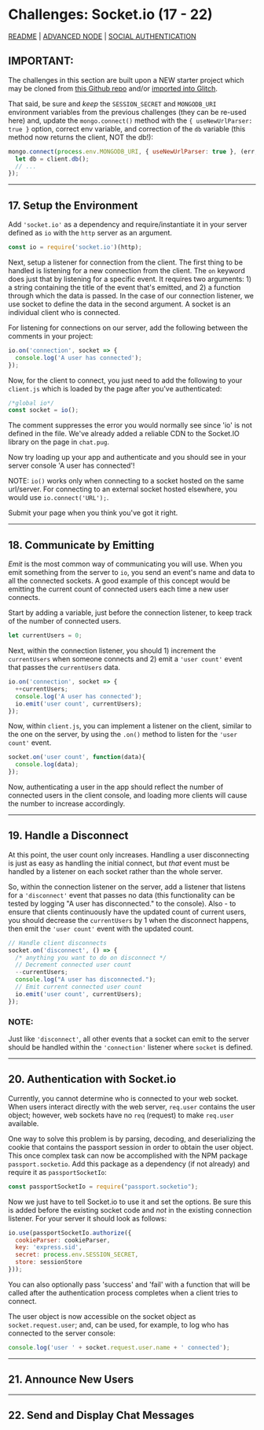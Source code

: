 # Challenges: Socket&#46;io  (17 - 22)  

[README](../README.md)  | [ADVANCED NODE](./ADVANCEDNODE.md)  | [SOCIAL AUTHENTICATION](./SOCIALAUTH.md)  

## IMPORTANT:
The challenges in this section are built upon a NEW starter project which may be cloned from [this Github repo](https://github.com/freeCodeCamp/boilerplate-socketio/) and/or [imported into Glitch](https://glitch.com/#!/import/github/freeCodeCamp/boilerplate-socketio/). 

That said, be sure and *keep* the `SESSION_SECRET` and `MONGODB_URI` environment variables from the previous challenges (they can be re-used here) and, update the `mongo.connect()` method with the `{ useNewUrlParser: true }` option, correct env variable, and correction of the `db` variable (this method now returns the client, NOT the db!):  
```js
mongo.connect(process.env.MONGODB_URI, { useNewUrlParser: true }, (err, client) => {
  let db = client.db();
  // ...
});
```
---
## 17. Setup the Environment  
Add `'socket.io'` as a dependency and require/instantiate it in your server defined as `io` with the `http` server as an argument.  
```js
const io = require('socket.io')(http);
```
Next, setup a listener for connection from the client. 
The first thing to be handled is listening for a new connection from the client. The `on` keyword does just that by listening for a specific event. It requires two arguments: 1) a string containing the title of the event that's emitted, and 2) a function through which the data is passed. In the case of our connection listener, we use socket to define the data in the second argument. A socket is an individual client who is connected.

For listening for connections on our server, add the following between the comments in your project:
```js
io.on('connection', socket => {
  console.log('A user has connected');
});
```
Now, for the client to connect, you just need to add the following to your `client.js` which is loaded by the page after you've authenticated:  
```js
/*global io*/
const socket = io();
```
The comment suppresses the error you would normally see since 'io' is not defined in the file. We've already added a reliable CDN to the Socket.IO library on the page in `chat.pug`.

Now try loading up your app and authenticate and you should see in your server console 'A user has connected'!

NOTE: `io()` works only when connecting to a socket hosted on the same url/server. For connecting to an external socket hosted elsewhere, you would use `io.connect('URL');`.

Submit your page when you think you've got it right. 

---
## 18. Communicate by Emitting  
*Emit* is the most common way of communicating you will use. When you emit something from the server to `io`, you send an event's name and data to all the connected sockets. A good example of this concept would be emitting the current count of connected users each time a new user connects.

Start by adding a variable, just before the connection listener, to keep track of the number of connected users.  
```js
let currentUsers = 0;
```

Next, within the connection listener, you should 1) increment the `currentUsers` when someone connects and 2) emit a `'user count'` event that passes the `currentUsers` data.  
```js
io.on('connection', socket => {
  ++currentUsers;
  console.log('A user has connected');
  io.emit('user count', currentUsers);
});
```

Now, within `client.js`, you can implement a listener on the client, similar to the one on the server, by using the `.on()` method to listen for the `'user count'` event.

```js
socket.on('user count', function(data){
  console.log(data);
});
```
Now, authenticating a user in the app should reflect the number of connected users in the client console, and loading more clients will cause the number to increase accordingly.  

---
## 19. Handle a Disconnect  
At this point, the user count only increases. Handling a user disconnecting is just as easy as handling the initial connect, but *that* event must be handled by a listener on each socket rather than the whole server.  

So, within the connection listener on the server, add a listener that listens for a `'disconnect'` event that passes no data (this functionality can be tested by logging "A user has disconnected." to the console).  Also - to ensure that clients continuously have the updated count of current users, you should decrease the `currentUsers` by 1 when the disconnect happens, then emit the `'user count'` event with the updated count.  
```js
// Handle client disconnects
socket.on('disconnect', () => { 
  /* anything you want to do on disconnect */
  // Decrement connected user count
  --currentUsers;
  console.log("A user has disconnected.");
  // Emit current connected user count
  io.emit('user count', currentUsers);
});
```

### NOTE: 
Just like `'disconnect'`, all other events that a socket can emit to the server should be handled within the `'connection'` listener where `socket` is defined.

---
## 20. Authentication with Socket&#46;io  
Currently, you cannot determine who is connected to your web socket. When users interact directly with the web server, `req.user` contains the user object; however, web sockets have no `req` (request) to make `req.user` available.  

One way to solve this problem is by parsing, decoding, and deserializing the cookie that contains the passport session in order to obtain the user object. This once complex task can now be accomplished with the NPM package `passport.socketio`. Add this package as a dependency (if not already) and require it as `passportSocketIo`:  
```js
const passportSocketIo = require("passport.socketio");
```

Now we just have to tell <span>Socket.io</span> to use it and set the options. Be sure this is added before the existing socket code and *not* in the existing connection listener. For your server it should look as follows:   

```js
io.use(passportSocketIo.authorize({
  cookieParser: cookieParser,
  key: 'express.sid',
  secret: process.env.SESSION_SECRET,
  store: sessionStore
}));
```
You can also optionally pass 'success' and 'fail' with a function that will be called after the authentication process completes when a client tries to connect.  

The user object is now accessible on the socket object as `socket.request.user`; and, can be used, for example, to log who has connected to the server console:  
```js
console.log('user ' + socket.request.user.name + ' connected');
```

---
## 21. Announce New Users  


---
## 22. Send and Display Chat Messages  